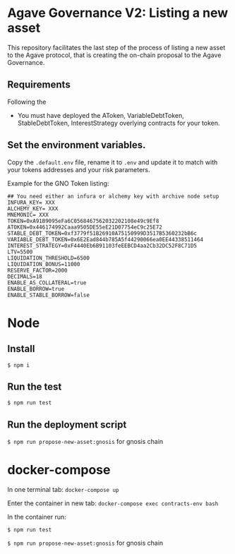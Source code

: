 # Agave Governance V2: Listing a new asset

This repository facilitates the last step of the process of listing a new asset to the Agave protocol, that is creating the on-chain proposal to the Agave Governance.

## Requirements 
Following the
- You must have deployed the AToken, VariableDebtToken, StableDebtToken, InterestStrategy overlying contracts for your token.

## Set the environment variables.

Copy the `.default.env` file, rename it to `.env` and update it to match with your tokens addresses and your risk parameters.

Example for the GNO Token listing: 

```
## You need either an infura or alchemy key with archive node setup
INFURA_KEY= XXX
ALCHEMY_KEY= XXX
MNEMONIC= XXX
TOKEN=0xA91B9095eFa6C0568467562032202108e49c9Ef8
ATOKEN=0x446174992Caaa9505DE55eE21D07754eC9c25E72
STABLE_DEBT_TOKEN=0xf3779f51B26910A75150999D3517B5360232bB6c
VARIABLE_DEBT_TOKEN=0x6E2Ead844b785A5f44290066ea0EE44338511464
INTEREST_STRATEGY=0xF4440Eb6B91103feEEBCD4aa2Cb32DC52F8C71D5
LTV=5500
LIQUIDATION_THRESHOLD=6500
LIQUIDATION_BONUS=11000
RESERVE_FACTOR=2000
DECIMALS=18
ENABLE_AS_COLLATERAL=true
ENABLE_BORROW=true
ENABLE_STABLE_BORROW=false
```
# Node
## Install

`$ npm i`

## Run the test

`$ npm run test`
## Run the deployment script

`$ npm run propose-new-asset:gnosis` for gnosis chain

# docker-compose

In one terminal tab: `docker-compose up`

Enter the container in new tab: `docker-compose exec contracts-env bash`

In the container run: 

`$ npm run test`

`$ npm run propose-new-asset:gnosis` for gnosis chain


